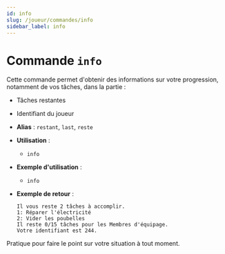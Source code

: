```yaml
---
id: info
slug: /joueur/commandes/info
sidebar_label: info
---
```


# Commande `info`

Cette commande permet d'obtenir des informations sur votre progression, notamment de vos tâches, dans la partie :
- Tâches restantes
- Identifiant du joueur

- **Alias** : `restant`, `last`, `reste`
- **Utilisation** :
  - `info`
- **Exemple d'utilisation** :
  - `info`
- **Exemple de retour** :
  ```
  Il vous reste 2 tâches à accomplir.
  1: Réparer l'électricité
  2: Vider les poubelles
  Il reste 0/15 tâches pour les Membres d'équipage.
  Votre identifiant est 244.
  ```

Pratique pour faire le point sur votre situation à tout moment.
